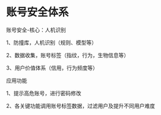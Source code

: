# 账号安全体系

账号安全-核心：人机识别

1、防撞库，人机识别（规则、模型等）

2、数据收集，账号标签（指纹，行为，生物信息等）

3、用户价值体系（信用，行为频度等）

应用功能

1、提示高危账号，进行密码修改

2、各关键功能调用账号标签数据，过滤用户及提升不同用户难度

